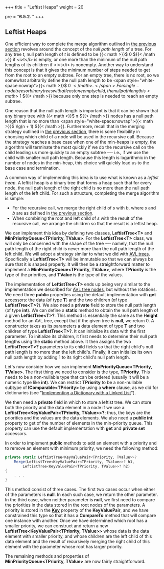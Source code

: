 +++
title = "Leftist Heaps"
weight = 20

pre = "<b>6.5.2. </b>"
+++

## Leftist Heaps

One efficient way to complete the merge algorithm outlined in [the
previous section](/trees/priority-queues/heaps) revolves
around the concept of the *null path length* of a tree. For any tree <i>t</i>, null path length of <i>t</i> is defined
to be {{< math >}}$ 0 ${{< /math >}} if <i>t</i> is empty, or one more than the minimum of the null path
lengths of its children if <i>t</i> is nonempty. Another way to understand
this concept is that it gives the minimum number of steps needed to get
from the root to an empty subtree. For an empty tree, there is no root,
so we somewhat arbitrarily define the null path length to be <span style="white-space:nowrap">{{< math >}}$ 0 ${{< /math >}}.</span> For
single-node trees or binary trees with at least one empty child, the
null path length is {{< math >}}$ 1 ${{< /math >}} because only one step is needed to reach an empty
subtree.

One reason that the null path length is important is that it can be
shown that any binary tree with {{< math >}}$ n ${{< /math >}} nodes has a null path length that is
no more than <span style="white-space:nowrap">{{< math >}}$ \lg(n + 1) ${{< /math >}}.</span> Furthermore, recall that in the merging
strategy outlined in [the previous
section](/trees/priority-queues/heaps), there is some
flexibility in choosing which child of a node will be used in the
recursive call. Because the strategy reaches a base case when one of the
min-heaps is empty, the algorithm will terminate the most quickly if we
do the recursive call on the child leading us more quickly to an empty
subtree --- i.e., if we use the child with smaller null path length.
Because this length is logarithmic in the number of nodes in the
min-heap, this choice will quickly lead us to the base case and
termination.

A common way of implementing this idea is to use what is known as a
*leftist heap*. A leftist heap is a binary tree that forms a heap such
that for every node, the null path length of the right child is no more
than the null path length of the left child. For such a structure,
completing the merge algorithm is simple:

  - For the recursive call, we merge the right child of *s* with *b*,
    where *s* and *b* are as defined in [the previous
    section](/trees/priority-queues/heaps).
  - When combining the root and left child of *s* with the result of the
    recursive call, we arrange the children so that the result is a
    leftist heap.

We can implement this idea by defining two classes, **LeftistTree\<T\>**
and **MinPriorityQueue\<TPriority, TValue\>**. For the
**LeftistTree\<T\>** class, we will only be concerned with the shape of
the tree --- namely, that the null path length of the right child is never
more than the null path length of the left child. We will adopt a
strategy similar to what we did with [AVL
trees](/trees/avl). Specifically a
**LeftistTree\<T\>** will be immutable so that we can always be sure
that it is shaped properly. It will then be a straightforward matter to
implement a **MinPriorityQueue\<TPriority, TValue\>**, where
**TPriority** is the type of the priorities, and **TValue** is the type
of the values.

The implementation of **LeftistTree\<T\>** ends up being very similar to
the implementation we described for [AVL tree
nodes](/trees/avl), but without the
rotations. We need three **public** properties using the default
implementation with **get** accessors: the data (of type **T**) and the
two children (of type **LeftistTree\<T\>?**). We also need a **private**
field to store the null path length (of type **int**). We can define a
**static** method to obtain the null path length of a given
**LeftistTree\<T\>?**. This method is essentially the same as the
**Height** method for an AVL tree, except that if the given tree is
**null**, we return 0. A constructor takes as its parameters a data
element of type **T** and two children of type **LeftistTree\<T\>?**. It
can initialize its data with the first parameter. To initialize its
children, it first needs to determine their null path lengths using the
**static** method above. It then assigns the two **LeftistTree\<T\>?**
parameters to its child fields so that the right child's null path
length is no more than the left child's. Finally, it can initialize its
own null path length by adding 1 to its right child's null path length.

<span id="where"></span> Let's now consider how we can implement
**MinPriorityQueue\<TPriority, TValue\>**. The first thing we need to
consider is the type, **TPriority**. This needs to be a non-nullable type that can be
ordered (usually it will be a numeric type like **int**). We can
restrict **TPriority** to be a non-nullable subtype of **IComparable\<TPriority\>**
by using a **where** clause, as we did for dictionaries (see
"[Implementing a Dictionary with a Linked
List](/dictionaries/linked-list-impl)").

We then need a **private** field in which to store a leftist tree. We
can store both the priority and the data element in a node if we use a
**LeftistTree\<KeyValuePair\<TPriority, TValue\>\>?**; thus, the keys are
the priorities and the values are the data elements. We also need a
**public int** property to get of the number of elements in the
min-priority queue. This property can use the default implementation
with **get** and **private set** accessors.

In order to implement **public** methods to add an element with a
priority and to remove an element with minimum priority, we need the
following method:

```c#
private static LeftistTree<KeyValuePair<TPriority, TValue>>?
    Merge(LeftistTree<KeyValuePair<TPriority, TValue>>? h1, 
        LeftistTree<KeyValuePair<TPriority, TValue>>? h2)
{
    . . .
}
```

This method consist of three cases. The first two cases occur when
either of the parameters is **null**. In each such case, we return the
other parameter. In the third case, when neither parameter is **null**,
we first need to compare the priorities in the data stored in the root
nodes of the parameters. A priority is stored in the
[**Key**](https://learn.microsoft.com/en-us/dotnet/api/system.collections.generic.keyvaluepair-2.key?view=net-6.0#system-collections-generic-keyvaluepair-2-key)
property of the **KeyValuePair**, and we have constrained this type so
that it has a **CompareTo** method that will compare one instance with
another. Once we have determined which root has a smaller priority, we
can construct and return a new
**LeftistTree\<KeyValuePair\<TPriority, TValue\>\>** whose data
is the data element with smaller priority, and whose children are the
left child of this data element and the result of recursively merging
the right child of this element with the parameter whose root has larger
priority.

The remaining methods and properties of
**MinPriorityQueue\<TPriority, TValue\>** are now fairly
straightforward.
